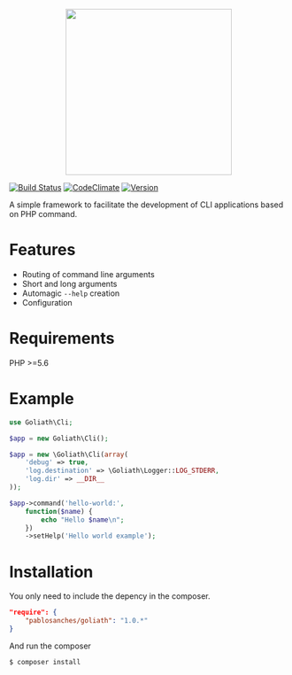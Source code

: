 <p align="center">
    <img src="http://i.imgur.com/va7E8tX.png" width="300px">
</p>

[![Build Status](https://travis-ci.org/pablosanches/goliath.svg?branch=master)](https://travis-ci.org/pablosanches/goliath)
[![CodeClimate](http://img.shields.io/codeclimate/github/pablosanches/goliath.svg?style=flat)](https://codeclimate.com/github/pablosanches/goliath)
[![Version](http://img.shields.io/packagist/v/pablosanches/goliath.svg?style=flat)](https://packagist.org/packages/pablosanches/goliath)

A simple framework to facilitate the development of CLI applications based on PHP command.

Features
========
* Routing of command line arguments
* Short and long arguments
* Automagic `--help` creation
* Configuration

Requirements
============
PHP >=5.6

Example
=======
```php
use Goliath\Cli;

$app = new Goliath\Cli();

$app = new \Goliath\Cli(array(
    'debug' => true,
    'log.destination' => \Goliath\Logger::LOG_STDERR,
    'log.dir' => __DIR__
));

$app->command('hello-world:',
    function($name) {
        echo "Hello $name\n";
    })
    ->setHelp('Hello world example');
```

Installation
============
You only need to include the depency in the composer.
```json
"require": {
    "pablosanches/goliath": "1.0.*"
}
```

And run the composer
```
$ composer install
```
